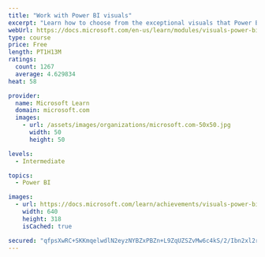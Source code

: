 ```yaml
---
title: "Work with Power BI visuals"
excerpt: "Learn how to choose from the exceptional visuals that Power BI makes available to you. Formatting visuals will direct the user’s attention to exactly where you want it, while helping to make the visual easier to read and interpret. You will also learn about how to use key performance indicators (KPIs)."
webUrl: https://docs.microsoft.com/en-us/learn/modules/visuals-power-bi/
type: course
price: Free
length: PT1H13M
ratings:
  count: 1267
  average: 4.629834
heat: 58

provider:
  name: Microsoft Learn
  domain: microsoft.com
  images:
    - url: /assets/images/organizations/microsoft.com-50x50.jpg
      width: 50
      height: 50

levels:
  - Intermediate

topics:
  - Power BI

images:
  - url: https://docs.microsoft.com/learn/achievements/visuals-power-bi-social.png
    width: 640
    height: 318
    isCached: true

secured: "qfpsXwRC+SKKmqelwdlN2eyzNYBZxPBZn+L9ZqUZSZvMw6c4kS/2/Ibn2xl2rAGrORw+UjrGQVYEHuufXN+ZA9elK4SN6E6I+yKC3E13xiyxWIpkWUZkCBP2CJ14j95OCxyGQfqfAYBlpha32UIaHj0qyjAMJdCe0C8DuEdXB8DdLRxchvOAKVpROnsUqSPXCBlZSPBWk9cGgjokX2Lf2BSvA4AgjSIcbE9pVt0WjnhEDKdTefPOdxK7ZAZdYaJw3HovtpDSH9Z0rIG6oGAYvUAEwEFQ8BDg4se55CIBmug5eH/D3whXEWRoS2IqY8UCMg7oAi1Ez5SOfSm4TeTou/wwrgM2H9yFQAY+6zYVENUiMt74IAmzRUIOYQLdOCAKOBlGL8ozwEjtHc+XN3JrSI9RXamSD9vOjzyhaMH6nAU=;MczCIzKlW51uyPKSGlBleA=="
---
```


